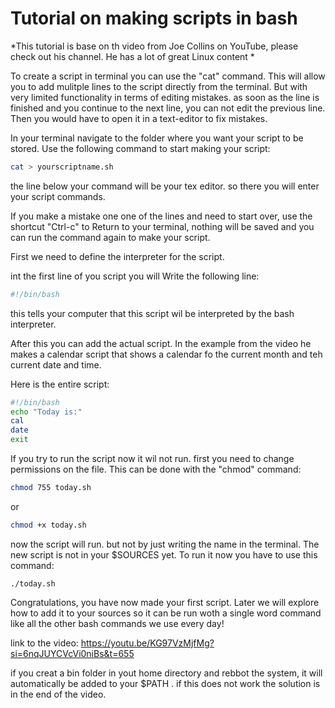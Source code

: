 # Tutorial on making scripts in bash

*This tutorial is base on th video from Joe Collins on YouTube, please check out his channel. He has a lot of great Linux content *

To create a script in terminal you can use the "cat" command.
This will allow you to add mulitple lines to the script directly from
the terminal. But with very limited functionality in terms of editing mistakes.
as soon as the line is finished and you continue to the next line, you can not
edit the previous line. Then you would have to open it in a text-editor to fix mistakes.

In your terminal navigate to the folder where you want your script to be stored.
Use the following command to start making your script:

```bash
cat > yourscriptname.sh
```
the line below your command will be your tex editor. so there you will enter your script commands.

If you make a mistake one one of the lines and need to start over, use the shortcut "Ctrl-c" to Return to your terminal,  nothing will be saved and you can run the command again to make your script.

First we need to define the interpreter for the script.

int the first line of you script you will Write the following line:

```bash
#!/bin/bash
```

this tells your computer that this script wil be interpreted by the bash interpreter.

After this you can add the actual script. In the example from the video he makes a calendar script that shows a calendar fo the current month and teh current date and time.

Here is the entire script:

```bash
#!/bin/bash
echo "Today is:"
cal
date
exit
```

If you try to run the script now it wil not run. first you need to change permissions on the file.
This can be done with the "chmod" command:

```bash
chmod 755 today.sh

```
or

```bash
chmod +x today.sh
```

now the script will run. but not by just writing the name in the terminal. The new script is not in your $SOURCES yet.
To run it now you have to use this command:

```
./today.sh
```

Congratulations, you have now made your first script. Later we will explore how to add it to your sources so it can be run woth a single word command like all the other bash commands we use every day!

link to the video:
https://youtu.be/KG97VzMjfMg?si=6nqJUYCVcVi0niBs&t=655


if you creat a bin folder in yout home directory and rebbot the system, it will automatically be added to your $PATH . if this does not work the solution is in the end of the video.


